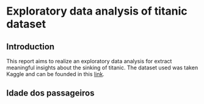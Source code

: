 # Exploratory data analysis of titanic dataset

## Introduction
This report aims to realize an exploratory data analysis for extract meaningful insights
about the sinking of titanic. The dataset used was taken Kaggle and can be founded
in this [link](https://www.kaggle.com/c/titanic/data).

## Idade dos passageiros